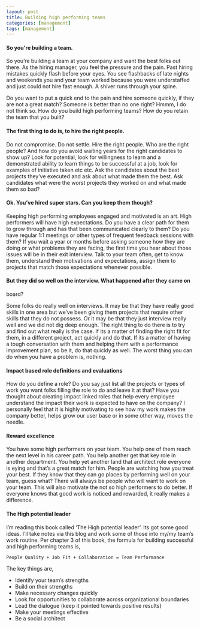 ```yaml
---
layout: post
title: Building high performing teams
categories: [management]
tags: [management]
---
```


#### So you're building a team.
So you’re building a team at your company and want the best folks out there. As the hiring manager, you feel the pressure and the pain. Past hiring mistakes quickly flash before your eyes. You see flashbacks of late nights and weekends you and your team worked because you were understaffed and just could not hire fast enough. A shiver runs through your spine.

Do you want to put a quick end to the pain and hire someone quickly, if they are not a great match? Someone is better than no one right? Hmmm, I do not think so. How do you build high performing teams? How do you retain the team that you built?

#### The first thing to do is, to hire the right people. 

Do not compromise. Do not settle. Hire the right people. Who are the right people? And how do you avoid waiting years for the right candidates to show up? Look for potential, look for willingness to learn and a demonstrated ability to learn things to be successful at a job, look for examples of initiative taken etc etc. Ask the candidates about the best projects they’ve executed and ask about what made them the best. Ask candidates what were the worst projects they worked on and what made them so bad?

#### Ok. You’ve hired super stars. Can you keep them though?

Keeping high performing employees engaged and motivated is an art. High performers will have high expectations. Do you have a clear path for them to grow through and has that been communicated clearly to them? Do you have regular 1:1 meetings or other types of frequent feedback sessions with them? If you wait a year or months before asking someone how they are doing or what problems they are facing, the first time you hear about those issues will be in their exit interview. Talk to your team often, get to know them, understand their motivations and expectations, assign them to projects that match those expectations whenever possible.

#### But they did so well on the interview. What happened after they came on
board?

Some folks do really well on interviews. It may be that they have really good skills in one area but we’ve been giving them projects that require other skills that they do not possess. Or it may be that they just interview really well and we did not dig deep enough. The right thing to do there is to try and find out what really is the case. If its a matter of finding the right fit for them, in a different project, act quickly and do that. If its a matter of having a tough conversation with them and helping them with a performance improvement plan, so be it, do that quickly as well. The worst thing you can do when you have a problem is, nothing.

#### Impact based role definitions and evaluations

How do you define a role? Do you say just list all the projects or types of work you want folks filling the role to do and leave it at that? Have you thought about creating impact linked roles that help every employee understand the impact their work is expected to have on the company? I personally feel that it is highly motivating to see how my work makes the company better, helps grow our user base or in some other way, moves the needle.

#### Reward excellence

You have some high performers on your team. You help one of them reach the next level in his career path. You help another get that key role in another department. You help yet another land that architect role everyone is eying and that’s a great match for him. People are watching how you treat your best. If they know that they can go places by performing well on your team, guess what? There will always be people who will want to work on your team. This will also motivate the not so high performers to do better. If everyone knows that good work is noticed and rewarded, it really makes a difference.

#### The High potential leader

I’m reading this book called ‘The High potential leader’. Its got some good ideas. I’ll take notes via this blog and work some of those into my/my team’s work routine. Per chapter 3 of this book, the formula for building successful and high performing teams is,

```
People Quality + Job Fit + Collaboration = Team Performance
```

The key things are,

 * Identify your team’s strengths
 * Build on their strengths
 * Make necessary changes quickly
 * Look for opportunities to collaborate across organizational boundaries
 * Lead the dialogue (keep it pointed towards positive results)
 * Make your meetings effective
 * Be a social architect

